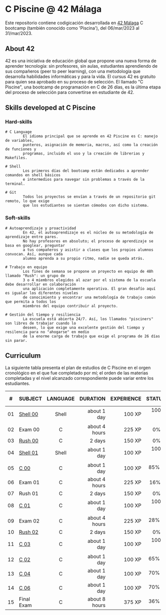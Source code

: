 # C Piscine @ 42 Málaga

Este repositorio contiene codigicación desarrollada en [42 Málaga](https://www.42malaga.com/) C bootcamp (también conocido como 'Piscina'), del 06/mar/2023 al 31/mar/2023.

## About 42

  42 es una iniciativa de educación global que propone una nueva forma de aprender tecnología: sin profesores,
  sin aulas, estudiantes aprendiendo de sus compañeros (peer to peer learning), con una metodología
  que desarrolla habilidades informáticas y para la vida. El cursus 42 es gratuito para quien sea
  aprobado en su proceso de selección. El llamado "C Piscine", una bootcamp de programación en C de
  26 días, es la última etapa del proceso de selección para convertirse en estudiante de 42.
 
 
 ## Skills developed at C Piscine
 
 ### Hard-skills
    # C Language
            El idioma principal que se aprende en 42 Piscine es C: manejo de variables,
            punteros, asignación de memoria, macros, así como la creación de funciones y
            programas, incluido el uso y la creación de librerias y Makefiles.

    # Shell
            Los primeros días del bootcamp están dedicados a aprender comandos en shell básicos
            e intermedios para navegar sin problemas a través de la terminal.

    # Git
            Todos los proyectos se envían a través de un repositorio git remoto, lo que exige
            que los estudiantes se sientan cómodos con dicho sistema.

### Soft-skills
    # Autoaprendizaje y proactividad
            En 42, el autoaprendizaje es el núcleo de su metodología de aprendizaje entre pares.
            No hay profesores en absoluto; el proceso de aprendizaje se basa en googlear, preguntar
            a tus compañeros y asistir a clases que los propios alumnos convocan. Así, aunque cada
            alumno aprenda a su propio ritmo, nadie se queda atrás.

    # Trabajo en equipo
            Los fines de semana se propone un proyecto en equipo de 48h llamado "Rush": un grupo de
            3 o 4 miembros elegidos al azar por el sistema de la escuela debe desarrollar en colaboración
            una aplicación completamente operativa. El gran desafío aquí es igualar los diferentes niveles
            de conocimiento y encontrar una metodología de trabajo común que permita a todos los
            miembros del equipo contribuir al proyecto.

    # Gestión del tiempo y resiliencia
            La escuela está abierta 24/7. Así, los llamados "pisciners" son libres de trabajar cuando lo
            deseen, lo que exige una excelente gestión del tiempo y resilencia para no "ahogarse" en medio
            de la enorme carga de trabajo que exige el programa de 26 días sin parar.

## Curriculum

La siguiente tabla presenta el plan de estudios de C Piscine en el orgen cronológico en el que fue completado por mí; el orden de las materias completadas y el nivel alcanzado correspondiente puede variar entre los estudiantes.

|#	|SUBJECT							|LANGUAGE	|DURATION		|EXPERIENCE	|STATUS						|ATTAINED LEVEL	|
|:-:|:--								|:-:		|--:			|--:		|--:						|:--			|
|01	|[Shell 00](./c_piscine_shell_00)	|Shell		|about 1 day	|100 XP		|100% :heavy_check_mark:	|level 0 - 88%	|
|02	|Exam 00							|C			|about 4 hours	|225 XP		|0% :x:		|level 0 - 88%	|
|03	|[Rush 00](./c_piscine_rush_00)		|C			|2 days			|150 XP		|0% :x:						|-				|
|04	|[Shell 01](./c_piscine_shell_01)	|Shell		|about 1 day	|100 XP		|100% :heavy_check_mark:	|level 1 - 67%	|
|05	|[C 00](./c_piscine_c_00)			|C			|about 1 day	|100 XP		|85% :heavy_check_mark:	|level 2 - 29%	|
|06	|Exam 01							|C			|about 4 hours	|225 XP		|16% :x:		|level 2 - 29%	|
|07	|Rush 01		|C			|2 days			|150 XP		|0% :x:						|-				|
|08	|[C 01](./c_piscine_c_01)			|C			|about 1 day	|100 XP		|100% :heavy_check_mark:	|level 2 - 98%	|
|09	|Exam 02							|C			|about 4 hours	|225 XP		|28% :heavy_check_mark:		|level 3 - 36%	|
|10	|[Rush 02](./c_piscine_rush_02)		|C			|2 days			|150 XP		|0% :x:					|-				|
|11	|[C 03](./c_piscine_c_03)			|C			|about 1 day	|100 XP		|100% :heavy_check_mark:	|level 3 - 96%	|
|12	|[C 02](./c_piscine_c_02)			|C			|about 1 day	|100 XP		|65% :heavy_check_mark:		|level 4 - 31%	|
|13	|[C 04](./c_piscine_c_04)			|C			|about 1 day	|100 XP		|70% :heavy_check_mark:	|level 4 - 68%	|
|14	|[C 06](./c_piscine_c_06)			|C			|about 1 day	|100 XP		|70% :heavy_check_mark:	|level 5 - 05%	|
|15	|Final Exam							|C			|about 8 hours	|375 XP		|36% :heavy_check_mark:		|level 5 - 68%	|
